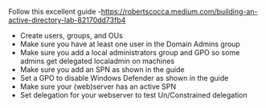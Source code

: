 Follow this excellent guide -https://robertscocca.medium.com/building-an-active-directory-lab-82170dd73fb4

- Create users, groups, and OUs
- Make sure you have at least one user in the Domain Admins group
- Make sure you add a local administrators group and GPO so some admins get delegated localadmin on machines
- Make sure you add an SPN as shown in the guide
- Set a GPO to disable Windows Defender as shown in the guide
- Make sure your (web)server has an active SPN
- Set delegation for your webserver to test Un/Constrained delegation
